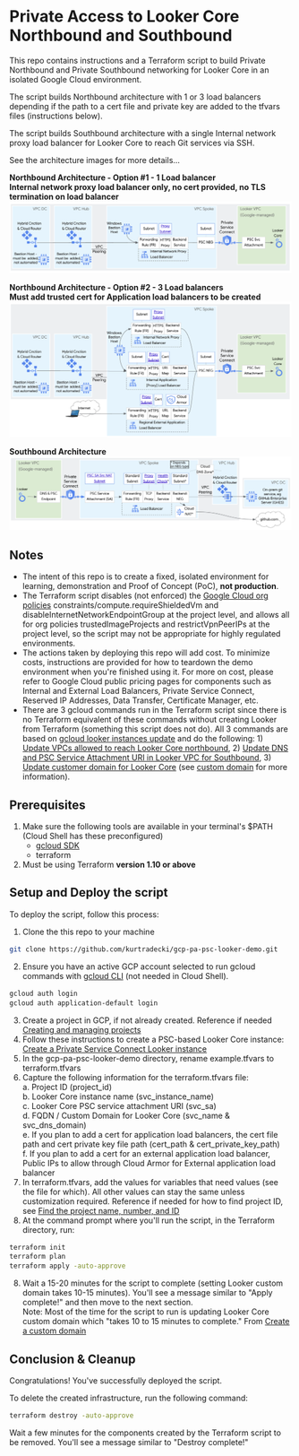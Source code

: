 # Private Access to Looker Core Northbound and Southbound
This repo contains instructions and a Terraform script to build Private Northbound and Private Southbound networking for Looker Core in an isolated Google Cloud environment. 

The script builds Northbound architecture with 1 or 3 load balancers depending if the path to a cert file and private key are added to the tfvars files (instructions below).  

The script builds Southbound architecture with a single Internal network proxy load balancer for Looker Core to reach Git services via SSH.

See the architecture images for more details...

**Northbound Architecture - Option #1 - 1 Load balancer**\
**Internal network proxy load balancer only, no cert provided, no TLS termination on load balancer**
![Northbound architecture option 1](./images/LookerNBArchOpt1.png)

**Northbound Architecture - Option #2 - 3 Load balancers**\
**Must add trusted cert for Application load balancers to be created**
![Northbound architecture option 2](./images/LookerNBArchOpt2.png)

**Southbound Architecture**
![Southbound architecture](./images/LookerSBArch.png)

## Notes
* The intent of this repo is to create a fixed, isolated environment for learning, demonstration and Proof of Concept (PoC), **not production**.
* The Terraform script disables (not enforced) the [Google Cloud org policies](https://cloud.google.com/resource-manager/docs/organization-policy/using-constraints) constraints/compute.requireShieldedVm and disableInternetNetworkEndpointGroup at the project level, and allows all for org policies trustedImageProjects and restrictVpnPeerIPs at the project level, so the script may not be appropriate for highly regulated environments.
* The actions taken by deploying this repo will add cost. To minimize costs, instructions are provided for how to teardown the demo environment when you're finished using it. For more on cost, please refer to Google Cloud public pricing pages for components such as Internal and External Load Balancers, Private Service Connect, Reserved IP Addresses, Data Transfer, Certificate Manager, etc.
* There are 3 gcloud commands run in the Terraform script since there is no Terraform equivalent of these commands without creating Looker from Terraform (something this script does not do). All 3 commands are based on [gcloud looker instances update](https://cloud.google.com/sdk/gcloud/reference/looker/instances/update) and do the following: 1) [Update VPCs allowed to reach Looker Core northbound](https://cloud.google.com/sdk/gcloud/reference/looker/instances/update#--psc-allowed-vpcs), 2) [Update DNS and PSC Service Attachment URI in Looker VPC for Southbound](https://cloud.google.com/sdk/gcloud/reference/looker/instances/update#--psc-service-attachment), 3) [Update customer domain for Looker Core](https://cloud.google.com/sdk/gcloud/reference/looker/instances/update#--custom-domain) (see [custom domain](https://cloud.google.com/looker/docs/looker-core-psc-access#create_a_custom_domain_2) for more information).


## Prerequisites
1. Make sure the following tools are available in your terminal's $PATH (Cloud Shell has these preconfigured)
    * [gcloud SDK](https://cloud.google.com/sdk/docs/install)
    * terraform
2. Must be using Terraform **version 1.10 or above**

## Setup and Deploy the script

To deploy the script, follow this process:
1. Clone the this repo to your machine
```sh
git clone https://github.com/kurtradecki/gcp-pa-psc-looker-demo.git
```
2. Ensure you have an active GCP account selected to run gcloud commands with [gcloud CLI](https://cloud.google.com/sdk/docs/install) (not needed in Cloud Shell).
```sh
gcloud auth login
gcloud auth application-default login
```
3. Create a project in GCP, if not already created. Reference if needed [Creating and managing projects](https://cloud.google.com/resource-manager/docs/creating-managing-projects)
4. Follow these instructions to create a PSC-based Looker Core instance: [Create a Private Service Connect Looker instance](https://cloud.google.com/looker/docs/looker-core-create-psc#create_instance)
5. In the gcp-pa-psc-looker-demo directory, rename example.tfvars to terraform.tfvars
6. Capture the following information for the terraform.tfvars file:\
   a. Project ID (project_id)\
   b. Looker Core instance name (svc_instance_name)\
   c. Looker Core PSC service attachment URI (svc_sa)\
   d. FQDN / Custom Domain for Looker Core (svc_name & svc_dns_domain)\
   e. If you plan to add a cert for application load balancers, the cert file path and cert private key file path (cert_path & cert_private_key_path)\
   f. If you plan to add a cert for an external application load balancer, Public IPs to allow through Cloud Armor for External application load balancer 
8. In terraform.tfvars, add the values for variables that need values (see the file for which). All other values can stay the same unless customization required. Reference if needed for how to find project ID, see [Find the project name, number, and ID](https://cloud.google.com/resource-manager/docs/creating-managing-projects#identifying_projects)
9. At the command prompt where you'll run the script, in the Terraform directory, run:
```sh 
terraform init
terraform plan
terraform apply -auto-approve
```
8. Wait a 15-20 minutes for the script to complete (setting Looker custom domain takes 10-15 minutes). You'll see a message similar to "Apply complete!" and then move to the next section.\
Note: Most of the time for the script to run is updating Looker Core custom domain which "takes 10 to 15 minutes to complete." From [Create a custom domain](https://cloud.google.com/looker/docs/looker-core-psc-access#create_a_custom_domain_2)

## Conclusion & Cleanup

Congratulations! You've successfully deployed the script.

To delete the created infrastructure, run the following command:

```sh
terraform destroy -auto-approve
```

Wait a few minutes for the components created by the Terraform script to be removed. You'll see a message similar to "Destroy complete!" 
